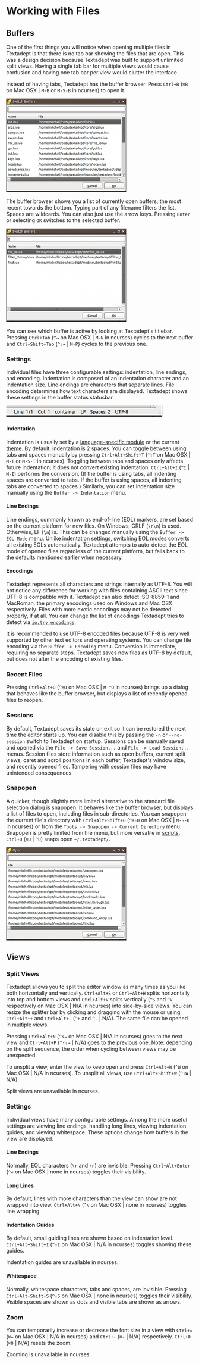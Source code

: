 # Working with Files

## Buffers

One of the first things you will notice when opening multiple files in Textadept
is that there is no tab bar showing the files that are open. This was a design
decision because Textadept was built to support unlimited split views. Having a
single tab bar for multiple views would cause confusion and having one tab bar
per view would clutter the interface.

Instead of having tabs, Textadept has the buffer browser. Press `Ctrl+B` (`⌘B`
on Mac OSX | `M-B` or `M-S-B` in ncurses) to open it.

![Buffer Browser](images/bufferbrowser.png)

The buffer browser shows you a list of currently open buffers, the most recent
towards the bottom. Typing part of any filename filters the list. Spaces are
wildcards. You can also just use the arrow keys. Pressing `Enter` or selecting
`OK` switches to the selected buffer.

![Buffer Browser Filtered](images/bufferbrowserfiltered.png)

You can see which buffer is active by looking at Textadept's titlebar. Pressing
`Ctrl+Tab` (`^⇥` on Mac OSX | `M-N` in ncurses) cycles to the next buffer and
`Ctrl+Shift+Tab` (`^⇧⇥` | `M-P`) cycles to the previous one.

### Settings

Individual files have three configurable settings: indentation, line endings,
and encoding. Indentation is composed of an indentation character and an
indentation size. Line endings are characters that separate lines. File
encoding determines how text characters are displayed. Textadept shows these
settings in the buffer status statusbar.

![Document Statusbar](images/docstatusbar.png)

#### Indentation

Indentation is usually set by a [language-specific module][] or the current
[theme][]. By default, indentation is 2 spaces. You can toggle between using
tabs and spaces manually by pressing `Ctrl+Alt+Shift+T` (`^⇧T` on Mac OSX |
`M-T` or `M-S-T` in ncurses). Toggling between tabs and spaces only affects
future indentation; it does not convert existing indentation. `Ctrl+Alt+I` (`^I`
| `M-I`) performs the conversion. (If the buffer is using tabs, all indenting
spaces are converted to tabs. If the buffer is using spaces, all indenting tabs
are converted to spaces.) Similarly, you can set indentation size manually using
the `Buffer -> Indentation` menu.

[language-specific module]: 07_Modules.html#Buffer.Properties
[theme]: 09_Themes.html#Buffer

#### Line Endings

Line endings, commonly known as end-of-line (EOL) markers, are set based on the
current platform for new files. On Windows, CRLF (`\r\n`) is used. Otherwise, LF
(`\n`) is. This can be changed manually using the `Buffer -> EOL Mode` menu.
Unlike indentation settings, switching EOL modes converts all existing EOLs
automatically. Textadept attempts to auto-detect the EOL mode of opened files
regardless of the current platform, but falls back to the defaults mentioned
earlier when necessary.

#### Encodings

Textadept represents all characters and strings internally as UTF-8. You will
not notice any difference for working with files containing ASCII text since
UTF-8 is compatible with it. Textadept can also detect ISO-8859-1 and MacRoman,
the primary encodings used on Windows and Mac OSX respectively. Files with more
exotic encodings may not be detected properly, if at all. You can change the
list of encodings Textadept tries to detect via [`io.try_encodings`][].

It is recommended to use UTF-8 encoded files because UTF-8 is very well
supported by other text editors and operating systems. You can change file
encoding via the `Buffer -> Encoding` menu. Conversion is immediate, requiring
no separate steps. Textadept saves new files as UTF-8 by default, but does not
alter the encoding of existing files.

[`io.try_encodings`]: api/io.html#try_encodings

### Recent Files

Pressing `Ctrl+Alt+O` (`^⌘O` on Mac OSX | `M-^O` in ncurses) brings up a dialog
that behaves like the buffer browser, but displays a list of recently opened
files to reopen.

### Sessions

By default, Textadept saves its state on exit so it can be restored the next
time the editor starts up. You can disable this by passing the `-n` or
`--no-session` switch to Textadept on startup. Sessions can be manually saved
and opened via the `File -> Save Session...` and `File -> Load Session...`
menus. Session files store information such as open buffers, current split
views, caret and scroll positions in each buffer, Textadept's window size, and
recently opened files. Tampering with session files may have unintended
consequences.

### Snapopen

A quicker, though slightly more limited alternative to the standard file
selection dialog is snapopen. It behaves like the buffer browser, but displays a
list of files to open, including files in sub-directories. You can snapopen the
current file's directory with `Ctrl+Alt+Shift+O` (`^⌘⇧O` on Mac OSX | `M-S-O` in
ncurses) or from the `Tools -> Snapopen -> Current Directory` menu. Snapopen is
pretty limited from the menu, but more versatile in [scripts][]. `Ctrl+U` (`⌘U`
| `^U`) snaps open `~/.textadept/`.

[scripts]: api/_M.textadept.snapopen.html

![Snapopen](images/snapopen.png)

## Views

### Split Views

Textadept allows you to split the editor window as many times as you like both
horizontally and vertically. `Ctrl+Alt+S` or `Ctrl+Alt+H` splits horizontally
into top and bottom views and `Ctrl+Alt+V` splits vertically (`^S` and `^V`
respectively on Mac OSX | N/A in ncurses) into side-by-side views. You can
resize the splitter bar by clicking and dragging with the mouse or using
`Ctrl+Alt++` and `Ctrl+Alt+-` (`^+` and `^-` | N/A). The same file can be opened
in multiple views.

Pressing `Ctrl+Alt+N` (`^⌥⇥` on Mac OSX | N/A in ncurses) goes to the next view
and `Ctrl+Alt+P` (`^⌥⇧⇥` | N/A) goes to the previous one. Note: depending on the
split sequence, the order when cycling between views may be unexpected.

To unsplit a view, enter the view to keep open and press `Ctrl+Alt+W` (`^W` on
Mac OSX | N/A in ncurses). To unsplit all views, use `Ctrl+Alt+Shift+W` (`^⇧W` |
N/A).

Split views are unavailable in ncurses.

### Settings

Individual views have many configurable settings. Among the more useful settings
are viewing line endings, handling long lines, viewing indentation guides, and
viewing whitespace. These options change how buffers in the view are displayed.

#### Line Endings

Normally, EOL characters (`\r` and `\n`) are invisible. Pressing
`Ctrl+Alt+Enter` (`^↩` on Mac OSX | none in ncurses) toggles their visibility.

#### Long Lines

By default, lines with more characters than the view can show are not wrapped
into view. `Ctrl+Alt+\` (`^\` on Mac OSX | none in ncurses) toggles line
wrapping.

#### Indentation Guides

By default, small guiding lines are shown based on indentation level.
`Ctrl+Alt+Shift+I` (`^⇧I` on Mac OSX | N/A in ncurses) toggles showing these
guides.

Indentation guides are unavailable in ncurses.

#### Whitespace

Normally, whitespace characters, tabs and spaces, are invisible. Pressing
`Ctrl+Alt+Shift+S` (`^⇧S` on Mac OSX | none in ncurses) toggles their
visibility. Visible spaces are shown as dots and visible tabs are shown as
arrows.

### Zoom

You can temporarily increase or decrease the font size in a view with `Ctrl+=`
(`⌘=` on Mac OSX | N/A in ncurses) and `Ctrl+-` (`⌘-` | N/A) respectively.
`Ctrl+0` (`⌘0` | N/A) resets the zoom.

Zooming is unavailable in ncurses.
